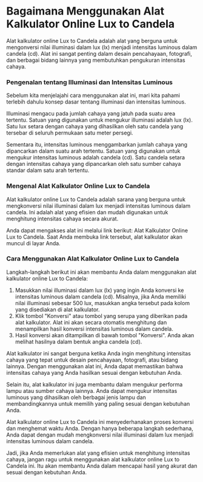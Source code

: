 Bagaimana Menggunakan Alat Kalkulator Online Lux to Candela
===========================================================

Alat kalkulator online Lux to Candela adalah alat yang berguna untuk mengonversi nilai illuminasi dalam lux (lx) menjadi intensitas luminous dalam candela (cd). Alat ini sangat penting dalam desain pencahayaan, fotografi, dan berbagai bidang lainnya yang membutuhkan pengukuran intensitas cahaya.

### Pengenalan tentang Illuminasi dan Intensitas Luminous

Sebelum kita menjelajahi cara menggunakan alat ini, mari kita pahami terlebih dahulu konsep dasar tentang illuminasi dan intensitas luminous.

Illuminasi mengacu pada jumlah cahaya yang jatuh pada suatu area tertentu. Satuan yang digunakan untuk mengukur illuminasi adalah lux (lx). Satu lux setara dengan cahaya yang dihasilkan oleh satu candela yang tersebar di seluruh permukaan satu meter persegi.

Sementara itu, intensitas luminous menggambarkan jumlah cahaya yang dipancarkan dalam suatu arah tertentu. Satuan yang digunakan untuk mengukur intensitas luminous adalah candela (cd). Satu candela setara dengan intensitas cahaya yang dipancarkan oleh satu sumber cahaya standar dalam satu arah tertentu.

### Mengenal Alat Kalkulator Online Lux to Candela

Alat kalkulator online Lux to Candela adalah sarana yang berguna untuk mengkonversi nilai illuminasi dalam lux menjadi intensitas luminous dalam candela. Ini adalah alat yang efisien dan mudah digunakan untuk menghitung intensitas cahaya secara akurat.

Anda dapat mengakses alat ini melalui link berikut: Alat Kalkulator Online Lux to Candela. Saat Anda membuka link tersebut, alat kalkulator akan muncul di layar Anda.

### Cara Menggunakan Alat Kalkulator Online Lux to Candela

Langkah-langkah berikut ini akan membantu Anda dalam menggunakan alat kalkulator online Lux to Candela:

1. Masukkan nilai illuminasi dalam lux (lx) yang ingin Anda konversi ke intensitas luminous dalam candela (cd). Misalnya, jika Anda memiliki nilai illuminasi sebesar 500 lux, masukkan angka tersebut pada kolom yang disediakan di alat kalkulator.
2. Klik tombol "Konversi" atau tombol yang serupa yang diberikan pada alat kalkulator. Alat ini akan secara otomatis menghitung dan menampilkan hasil konversi intensitas luminous dalam candela.
3. Hasil konversi akan ditampilkan di bawah tombol "Konversi". Anda akan melihat hasilnya dalam bentuk angka candela (cd).

Alat kalkulator ini sangat berguna ketika Anda ingin menghitung intensitas cahaya yang tepat untuk desain pencahayaan, fotografi, atau bidang lainnya. Dengan menggunakan alat ini, Anda dapat memastikan bahwa intensitas cahaya yang Anda hasilkan sesuai dengan kebutuhan Anda.

Selain itu, alat kalkulator ini juga membantu dalam mengukur performa lampu atau sumber cahaya lainnya. Anda dapat mengukur intensitas luminous yang dihasilkan oleh berbagai jenis lampu dan membandingkannya untuk memilih yang paling sesuai dengan kebutuhan Anda.

Alat kalkulator online Lux to Candela ini menyederhanakan proses konversi dan menghemat waktu Anda. Dengan hanya beberapa langkah sederhana, Anda dapat dengan mudah mengkonversi nilai illuminasi dalam lux menjadi intensitas luminous dalam candela.

Jadi, jika Anda memerlukan alat yang efisien untuk menghitung intensitas cahaya, jangan ragu untuk menggunakan alat kalkulator online Lux to Candela ini. Itu akan membantu Anda dalam mencapai hasil yang akurat dan sesuai dengan kebutuhan Anda.